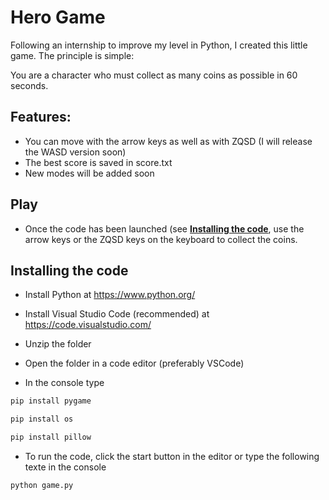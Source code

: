 # Hero Game
Following an internship to improve my level in Python, I created this little game. The principle is simple:

You are a character who must collect as many coins as possible in 60 seconds.

## Features:
- You can move with the arrow keys as well as with ZQSD (I will release the WASD version soon)
- The best score is saved in score.txt
- New modes will be added soon

## Play
- Once the code has been launched (see **[Installing the code](https://github.com/ShamuCode/hero-game/edit/main/README.md#installing-the-code)**, use the arrow keys or the ZQSD keys on the keyboard to collect the coins.

## Installing the code
- Install Python at https://www.python.org/
- Install Visual Studio Code (recommended) at https://code.visualstudio.com/

- Unzip the folder
- Open the folder in a code editor (preferably VSCode)
- In the console type
```python
pip install pygame
```
```python
pip install os
```
```python
pip install pillow
```

- To run the code, click the start button in the editor or type the following texte in the console
```python
python game.py
```
